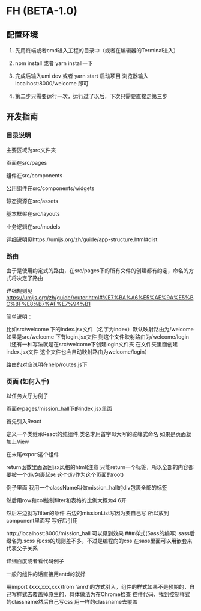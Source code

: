 # FH (BETA-1.0)
## 配置环境
1. 先用终端或者cmd进入工程的目录中（或者在编辑器的Terminal进入）

2. npm install 或者 yarn install一下

3. 完成后输入umi dev 或者 yarn start 启动项目 浏览器输入localhost:8000/welcome 即可

4. 第二步只需要运行一次，运行过了以后，下次只需要直接走第三步
## 开发指南
### 目录说明
主要区域为src文件夹

页面在src/pages

组件在src/components

公用组件在src/components/widgets

静态资源在src/assets

基本框架在src/layouts

业务逻辑在src/models

详细说明见https://umijs.org/zh/guide/app-structure.html#dist

### 路由
由于是使用约定式的路由，在src/pages下的所有文件的创建都有约定，命名的方式将决定了路由

详细规则见 https://umijs.org/zh/guide/router.html#%E7%BA%A6%E5%AE%9A%E5%BC%8F%E8%B7%AF%E7%94%B1

简单说明：

比如src/welcome 下的index.jsx文件（名字为index）默认映射路由为/welcome
如果是src/welcome 下有login.jsx文件 则这个文件映射路由为/welcome/login 
（还有一种写法就是在src/welcome下创建login文件夹 
在文件夹里面创建index.jsx文件 这个文件也会自动映射路由为welcome/login）

路由的对应说明在help/routes.js下

### 页面 (如何入手)

以任务大厅为例子

页面在pages/mission_hall下的index.jsx里面

首先引入React 

定义一个类继承React的纯组件,类名才用首字母大写的驼峰式命名 如果是页面就加上View

在末尾export这个组件

return函数里面返回jsx风格的html(注意 只能return一个标签，所以全部的内容都要被一个div包裹起来 这个div作为这个页面的root)

例子里面 我用一个className叫做mission_hall的div包裹全部的标签

然后用row和col控制filter和表格的比例大概为4 6开

然后左边就写filter的条件
右边的missionList写因为要自己写
所以放到component里面写 写好后引用

http://localhost:8000/mission_hall 可以见到效果
###样式(Sass的编写)
sass后缀名为.scss 和css的规则差不多，不过是编程向的css
在sass里面可以用嵌套来代表父子关系

详细百度或者看代码例子

一般的组件的话直接用antd的就好

用import {xxx,xxx,xxx}from 'anrd'的方式引入，组件的样式如果不是预期的，自己写样式去覆盖掉原生的，具体做法为在Chrome检查
控件代码，找到控制样式的classname然后自己写css 用一样的classname去覆盖





